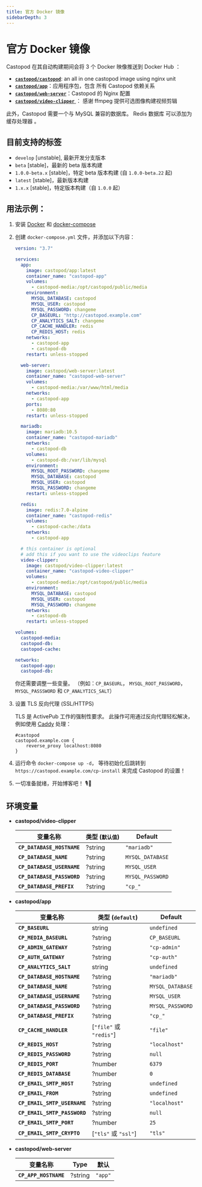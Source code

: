 ```yaml
---
title: 官方 Docker 镜像
sidebarDepth: 3
---
```


# 官方 Docker 镜像

Castopod 在其自动构建期间会将 3 个 Docker 映像推送到 Docker Hub ：

- [**`castopod/castopod`**](https://hub.docker.com/r/castopod/castopod): an all
  in one castopod image using nginx unit
- [**`castopod/app`**](https://hub.docker.com/r/castopod/app)：应用程序包，包含
  所有 Castopod 依赖关系
- [**`castopod/web-server`**](https://hub.docker.com/r/castopod/web-server)：Castopod
  的 Nginx 配置
- [**`castopod/video-clipper`** ](https://hub.docker.com/r/castopod/video-clipper)：
  感谢 ffmpeg 提供可选图像构建视频剪辑

此外，Castopod 需要一个与 MySQL 兼容的数据库。 Redis 数据库 可以添加为缓存处理器
。

## 目前支持的标签

- `develop` [unstable], 最新开发分支版本
- `beta` [stable]，最新的 beta 版本构建
- `1.0.0-beta.x` [stable]，特定 beta 版本构建 (自 `1.0.0-beta.22` 起)
- `latest` [stable]，最新版本构建
- `1.x.x` [stable]，特定版本构建（自 `1.0.0` 起）

## 用法示例：

1.  安装 [Docker](https://docs.docker.com/get-docker/) 和
    [docker-compose](https://docs.docker.com/compose/install/)
2.  创建 `docker-compose.yml` 文件，并添加以下内容：

    ```yml
    version: "3.7"

    services:
      app:
        image: castopod/app:latest
        container_name: "castopod-app"
        volumes:
          - castopod-media:/opt/castopod/public/media
        environment:
          MYSQL_DATABASE: castopod
          MYSQL_USER: castopod
          MYSQL_PASSWORD: changeme
          CP_BASEURL: "http://castopod.example.com"
          CP_ANALYTICS_SALT: changeme
          CP_CACHE_HANDLER: redis
          CP_REDIS_HOST: redis
        networks:
          - castopod-app
          - castopod-db
        restart: unless-stopped

      web-server:
        image: castopod/web-server:latest
        container_name: "castopod-web-server"
        volumes:
          - castopod-media:/var/www/html/media
        networks:
          - castopod-app
        ports:
          - 8080:80
        restart: unless-stopped

      mariadb:
        image: mariadb:10.5
        container_name: "castopod-mariadb"
        networks:
          - castopod-db
        volumes:
          - castopod-db:/var/lib/mysql
        environment:
          MYSQL_ROOT_PASSWORD: changeme
          MYSQL_DATABASE: castopod
          MYSQL_USER: castopod
          MYSQL_PASSWORD: changeme
        restart: unless-stopped

      redis:
        image: redis:7.0-alpine
        container_name: "castopod-redis"
        volumes:
          - castopod-cache:/data
        networks:
          - castopod-app

      # this container is optional
      # add this if you want to use the videoclips feature
      video-clipper:
        image: castopod/video-clipper:latest
        container_name: "castopod-video-clipper"
        volumes:
          - castopod-media:/opt/castopod/public/media
        environment:
          MYSQL_DATABASE: castopod
          MYSQL_USER: castopod
          MYSQL_PASSWORD: changeme
        networks:
          - castopod-db
        restart: unless-stopped

    volumes:
      castopod-media:
      castopod-db:
      castopod-cache:

    networks:
      castopod-app:
      castopod-db:
    ```

    你还需要调整一些变量。 （例如：`CP_BASEURL`， `MYSQL_ROOT_PASSWORD`，
    `MYSQL_PASSSWORD` 和 `CP_ANALYTICS_SALT`）

3.  设置 TLS 反向代理 (SSL/HTTPS)

    TLS 是 ActivePub 工作的强制性要求。 此操作可用通过反向代理轻松解决，例如使用
    [Caddy](https://caddyserver.com/) 处理：

    ```
    #castopod
    castopod.example.com {
        reverse_proxy localhost:8080
    }
    ```

4.  运行命令 `docker-compose up -d`， 等待初始化后跳转到
    `https://castopod.example.com/cp-install` 来完成 Castopod 的设置！

5.  一切准备就绪，开始博客吧！ 🎙️🚀

## 环境变量

- **castopod/video-clipper**

  | 变量名称                   | 类型 (`默认值`) | Default          |
  | -------------------------- | --------------- | ---------------- |
  | **`CP_DATABASE_HOSTNAME`** | ?string         | `"mariadb"`      |
  | **`CP_DATABASE_NAME`**     | ?string         | `MYSQL_DATABASE` |
  | **`CP_DATABASE_USERNAME`** | ?string         | `MYSQL_USER`     |
  | **`CP_DATABASE_PASSWORD`** | ?string         | `MYSQL_PASSWORD` |
  | **`CP_DATABASE_PREFIX`**   | ?string         | `"cp_"`          |

- **castopod/app**

  | 变量名称                     | 类型 (`default`)        | Default          |
  | ---------------------------- | ----------------------- | ---------------- |
  | **`CP_BASEURL`**             | string                  | `undefined`      |
  | **`CP_MEDIA_BASEURL`**       | ?string                 | `CP_BASEURL`     |
  | **`CP_ADMIN_GATEWAY`**       | ?string                 | `"cp-admin"`     |
  | **`CP_AUTH_GATEWAY`**        | ?string                 | `"cp-auth"`      |
  | **`CP_ANALYTICS_SALT`**      | string                  | `undefined`      |
  | **`CP_DATABASE_HOSTNAME`**   | ?string                 | `"mariadb"`      |
  | **`CP_DATABASE_NAME`**       | ?string                 | `MYSQL_DATABASE` |
  | **`CP_DATABASE_USERNAME`**   | ?string                 | `MYSQL_USER`     |
  | **`CP_DATABASE_PASSWORD`**   | ?string                 | `MYSQL_PASSWORD` |
  | **`CP_DATABASE_PREFIX`**     | ?string                 | `"cp_"`          |
  | **`CP_CACHE_HANDLER`**       | [`"file"` 或 `"redis"`] | `"file"`         |
  | **`CP_REDIS_HOST`**          | ?string                 | `"localhost"`    |
  | **`CP_REDIS_PASSWORD`**      | ?string                 | `null`           |
  | **`CP_REDIS_PORT`**          | ?number                 | `6379`           |
  | **`CP_REDIS_DATABASE`**      | ?number                 | `0`              |
  | **`CP_EMAIL_SMTP_HOST`**     | ?string                 | `undefined`      |
  | **`CP_EMAIL_FROM`**          | ?string                 | `undefined`      |
  | **`CP_EMAIL_SMTP_USERNAME`** | ?string                 | `"localhost"`    |
  | **`CP_EMAIL_SMTP_PASSWORD`** | ?string                 | `null`           |
  | **`CP_EMAIL_SMTP_PORT`**     | ?number                 | `25`             |
  | **`CP_EMAIL_SMTP_CRYPTO`**   | [`"tls"` 或 `"ssl"`]    | `"tls"`          |

- **castopod/web-server**

  | 变量名称              | Type    | 默认    |
  | --------------------- | ------- | ------- |
  | **`CP_APP_HOSTNAME`** | ?string | `"app"` |
